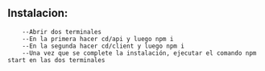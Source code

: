 ## Instalacion:
        --Abrir dos terminales
        --En la primera hacer cd/api y luego npm i
        --En la segunda hacer cd/client y luego npm i
        --Una vez que se complete la instalación, ejecutar el comando npm start en las dos terminales
